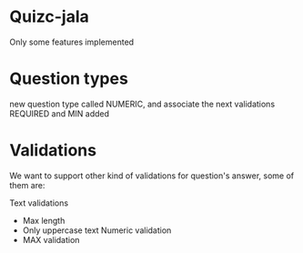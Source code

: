 # Quizc-jala
Only some features implemented
# Question types
new question type called NUMERIC, and associate the next validations REQUIRED and MIN added

# Validations
We want to support other kind of validations for question's answer, some of them are:

Text validations
 - Max length
 - Only uppercase text
Numeric validation
 - MAX validation
